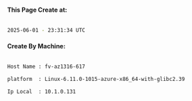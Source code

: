 
   
#### This Page Create at:

```bash

2025-06-01 - 23:31:34 UTC

```

#### Create By Machine:

```bash

Host Name : fv-az1316-617

platform  : Linux-6.11.0-1015-azure-x86_64-with-glibc2.39

Ip Local  : 10.1.0.131

```

